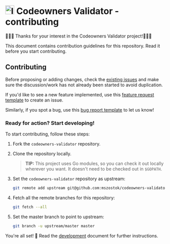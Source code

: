 <h1>
    <img alt="logo" src="./docs/assets/logo-small.png" width="28px" />
    Codeowners Validator - contributing
</h1>

🎉🚀🤘 Thanks for your interest in the Codeowners Validator project!🤘🚀🎉 

This document contains contribution guidelines for this repository. Read it before you start contributing.

## Contributing

Before proposing or adding changes, check the [existing issues](https://github.com/mszostok/codeowners-validator/issues) and make sure the discussion/work has not already been started to avoid duplication. 

If you'd like to see a new feature implemented, use this [feature request template](./.github/ISSUE_TEMPLATE/feature_request.md) to create an issue. 

Similarly, if you spot a bug, use this [bug report template](./.github/ISSUE_TEMPLATE/bug_report.md) to let us know!

### Ready for action? Start developing! 

To start contributing, follow these steps: 

1. Fork the `codeowners-validator` repository.

2. Clone the repository locally. 

    > **TIP:** This project uses Go modules, so you can check it out locally wherever you want. It doesn't need to be checked out in `$GOPATH`.

3. Set the `codeowners-validator` repository as upstream:

    ```bash
    git remote add upstream git@github.com:mszostok/codeowners-validator.git
    ```
   
4. Fetch all the remote branches for this repository:

    ```bash
    git fetch --all 
    ```
   
5. Set the master branch to point to upstream:

    ```bash
    git branch -u upstream/master master
    ```

You're all set! 🚀 Read the [development](./docs/development.md) document for further instructions.
